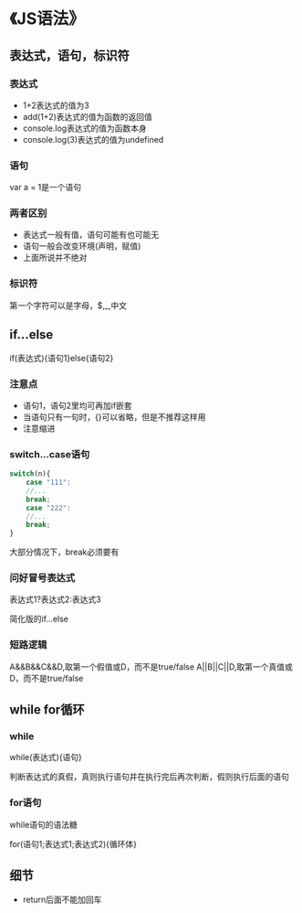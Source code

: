 # 《JS语法》
## 表达式，语句，标识符
### 表达式
* 1+2表达式的值为3
* add(1+2)表达式的值为函数的返回值
* console.log表达式的值为函数本身
* console.log(3)表达式的值为undefined
### 语句
var a = 1是一个语句
### 两者区别
* 表达式一般有值，语句可能有也可能无
* 语句一般会改变环境(声明，赋值)
* 上面所说并不绝对
### 标识符
第一个字符可以是字母，$,_,中文
## if...else
if(表达式){语句1}else{语句2}
### 注意点
* 语句1，语句2里均可再加if嵌套
* 当语句只有一句时，{}可以省略，但是不推荐这样用
* 注意缩进
### switch...case语句
```Javascript
switch(n){
    case "111":
    //...
    break;
    case "222":
    //...
    break;
}
```
大部分情况下，break必须要有
### 问好冒号表达式
表达式1?表达式2:表达式3

简化版的if...else
### 短路逻辑
A&&B&&C&&D,取第一个假值或D，而不是true/false
A||B||C||D,取第一个真值或D，而不是true/false
## while for循环
### while
while(表达式){语句}

判断表达式的真假，真则执行语句并在执行完后再次判断，假则执行后面的语句
### for语句
while语句的语法糖

for(语句1;表达式1;表达式2){循环体}
## 细节
* return后面不能加回车